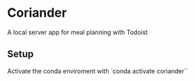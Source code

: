# Coriander

A local server app for meal planning with Todoist

## Setup

Activate the conda enviroment with `conda activate coriander``